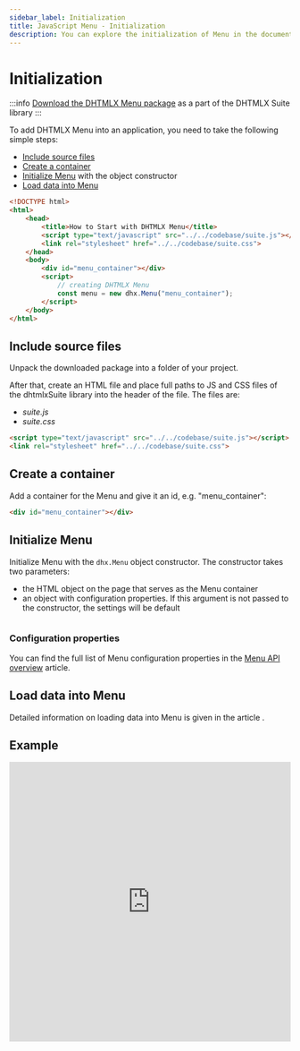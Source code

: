 ```yaml
---
sidebar_label: Initialization
title: JavaScript Menu - Initialization 
description: You can explore the initialization of Menu in the documentation of the DHTMLX JavaScript UI library. Browse developer guides and API reference, try out code examples and live demos, and download a free 30-day evaluation version of DHTMLX Suite.
---
```


# Initialization

:::info
[Download the DHTMLX Menu package](https://dhtmlx.com/docs/products/dhtmlxSuite/download.shtml) as a part of the DHTMLX Suite library
:::

To add DHTMLX Menu into an application, you need to take the following simple steps:

- [Include source files](#include-source-files)
- [Create a container](#create-a-container)
- [Initialize Menu](#initialize-menu) with the object constructor
- [Load data into Menu](#load-data-into-menu)

```html
<!DOCTYPE html>
<html>
    <head>
        <title>How to Start with DHTMLX Menu</title>         
        <script type="text/javascript" src="../../codebase/suite.js"></script>
        <link rel="stylesheet" href="../../codebase/suite.css">
    </head>
    <body>
        <div id="menu_container"></div>
        <script>
            // creating DHTMLX Menu
            const menu = new dhx.Menu("menu_container");
        </script>
    </body>
</html>
```

## Include source files

Unpack the downloaded package into a folder of your project.

After that, create an HTML file and place full paths to JS and CSS files of the dhtmlxSuite library into the header of the file. The files are:

- *suite.js*
- *suite.css*

```html
<script type="text/javascript" src="../../codebase/suite.js"></script>
<link rel="stylesheet" href="../../codebase/suite.css">
```

## Create a container

Add a container for the Menu and give it an id, e.g. "menu_container":

```html
<div id="menu_container"></div>
```

## Initialize Menu

Initialize Menu with the `dhx.Menu` object constructor. The constructor takes two parameters:

- the HTML object on the page that serves as the Menu container
- an object with configuration properties. If this argument is not passed to the constructor, the settings will be default

```javascript
```

### Configuration properties

You can find the full list of Menu configuration properties in the [Menu API overview](menu/api/api_overview.md#properties) article.

## Load data into Menu

Detailed information on loading data into Menu is given in the article [](menu/data_loading.md).

## Example

<iframe src="https://snippet.dhtmlx.com/cg62qa9v?mode=js" frameborder="0" class="snippet_iframe" width="100%" height="500"></iframe>
